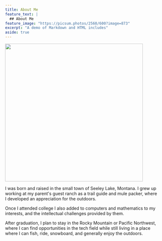 ```yaml
---
title: About Me
feature_text: |
  ## About Me
feature_image: "https://picsum.photos/2560/600?image=873"
excerpt: "A demo of Markdown and HTML includes"
aside: true
---
```


<img src="../assets/southfork_sun.jpg" width="450px" />

I was born and raised in the small town of Seeley Lake, Montana.  I grew up working at my parent's guest ranch as a trail guide and mule packer, where I developed an appreciation for the outdoors.  

Once I attended college I also added to computers and mathematics to my interests, and the intellectual challenges provided by them.  

After graduation, I plan to stay in the Rocky Mountain or Pacific Northwest, where I can find opportunities in the tech field while still living in a place where I can fish, ride, snowboard, and generally enjoy the outdoors. 

